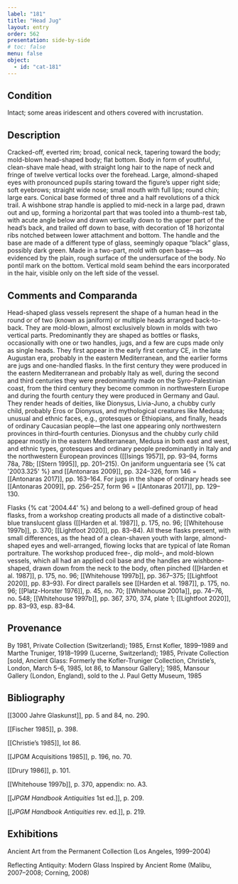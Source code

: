 ```yaml
---
label: "181"
title: "Head Jug"
layout: entry
order: 562
presentation: side-by-side
# toc: false
menu: false
object:
  - id: "cat-181"
---
```


## Condition

Intact; some areas iridescent and others covered with incrustation.

## Description

Cracked-off, everted rim; broad, conical neck, tapering toward the body; mold-blown head-shaped body; flat bottom. Body in form of youthful, clean-shave male head, with straight long hair to the nape of neck and fringe of twelve vertical locks over the forehead. Large, almond-shaped eyes with pronounced pupils staring toward the figure’s upper right side; soft eyebrows; straight wide nose; small mouth with full lips; round chin; large ears. Conical base formed of three and a half revolutions of a thick trail. A wishbone strap handle is applied to mid-neck in a large pad, drawn out and up, forming a horizontal part that was tooled into a thumb-rest tab, with acute angle below and drawn vertically down to the upper part of the head’s back, and trailed off down to base, with decoration of 18 horizontal ribs notched between lower attachment and bottom. The handle and the base are made of a different type of glass, seemingly opaque “black” glass, possibly dark green. Made in a two-part, mold with open base—as evidenced by the plain, rough surface of the undersurface of the body. No pontil mark on the bottom. Vertical mold seam behind the ears incorporated in the hair, visible only on the left side of the vessel.

## Comments and Comparanda

Head-shaped glass vessels represent the shape of a human head in the round or of two (known as janiform) or multiple heads arranged back-to-back. They are mold-blown, almost exclusively blown in molds with two vertical parts. Predominantly they are shaped as bottles or flasks, occasionally with one or two handles, jugs, and a few are cups made only as single heads. They first appear in the early first century CE, in the late Augustan era, probably in the eastern Mediterranean, and the earlier forms are jugs and one-handled flasks. In the first century they were produced in the eastern Mediterranean and probably Italy as well, during the second and third centuries they were predominantly made on the Syro-Palestinian coast, from the third century they become common in northwestern Europe and during the fourth century they were produced in Germany and Gaul. They render heads of deities, like Dionysus, Livia-Juno, a chubby curly child, probably Eros or Dionysus, and mythological creatures like Medusa; unusual and ethnic faces, e.g., grotesques or Ethiopians, and finally, heads of ordinary Caucasian people—the last one appearing only northwestern provinces in third–fourth centuries. Dionysus and the chubby curly child appear mostly in the eastern Mediterranean, Medusa in both east and west, and ethnic types, grotesques and ordinary people predominantly in Italy and the northwestern European provinces ([[Isings 1957]], pp. 93–94, forms 78a, 78b; [[Stern 1995]], pp. 201–215). On janiform unguentaria see {% cat '2003.325' %} and [[Antonaras 2009]], pp. 324–326, form 146 = [[Antonaras 2017]], pp. 163–164. For jugs in the shape of ordinary heads see [[Antonaras 2009]], pp. 256–257, form 96 = [[Antonaras 2017]], pp. 129–130.

Flasks {% cat '2004.44' %} and belong to a well-defined group of head flasks, from a workshop creating products all made of a distinctive cobalt-blue translucent glass ([[Harden et al. 1987]], p. 175, no. 96; [[Whitehouse 1997b]], p. 370; [[Lightfoot 2020]], pp. 83–84). All these flasks present, with small differences, as the head of a clean-shaven youth with large, almond-shaped eyes and well-arranged, flowing locks that are typical of late Roman portraiture. The workshop produced free-, dip mold–, and mold-blown vessels, which all had an applied coil base and the handles are wishbone-shaped, drawn down from the neck to the body, often pinched ([[Harden et al. 1987]], p. 175, no. 96; [[Whitehouse 1997b]], pp. 367–375; [[Lightfoot 2020]], pp. 83–93). For direct parallels see [[Harden et al. 1987]], p. 175, no. 96; [[Platz-Horster 1976]], p. 45, no. 70; [[Whitehouse 2001a]], pp. 74–76, no. 548; [[Whitehouse 1997b]], pp. 367, 370, 374, plate 1; [[Lightfoot 2020]], pp. 83–93, esp. 83–84.

## Provenance

By 1981, Private Collection (Switzerland); 1985, Ernst Kofler, 1899–1989 and Marthe Truniger, 1918–1999 (Lucerne, Switzerland); 1985, Private Collection \[sold, Ancient Glass: Formerly the Kofler-Truniger Collection, Christie’s, London, March 5–6, 1985, lot 86, to Mansour Gallery\]; 1985, Mansour Gallery (London, England), sold to the J. Paul Getty Museum, 1985

## Bibliography

[[3000 Jahre Glaskunst]], pp. 5 and 84, no. 290.

[[Fischer 1985]], p. 398.

[[Christie’s 1985]], lot 86.

[[JPGM Acquisitions 1985]], p. 196, no. 70.

[[Drury 1986]], p. 101.

[[Whitehouse 1997b]], p. 370, appendix: no. A3.

[[*JPGM Handbook Antiquities* 1st ed.]], p. 209.

[[*JPGM Handbook Antiquities* rev. ed.]], p. 219.

## Exhibitions

Ancient Art from the Permanent Collection (Los Angeles, 1999–2004)

Reflecting Antiquity: Modern Glass Inspired by Ancient Rome (Malibu, 2007–2008; Corning, 2008)
